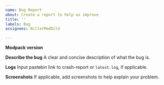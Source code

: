 ```yaml
---
name: Bug Report
about: Create a report to help us improve
title: ''
labels: Bug
assignees: NillerMedDild

---
```


**Modpack version**

**Describe the bug**
A clear and concise description of what the bug is.

**Logs**
Input pastebin link to crash-report or `latest.log`, if applicable.

**Screenshots**
If applicable, add screenshots to help explain your problem.
